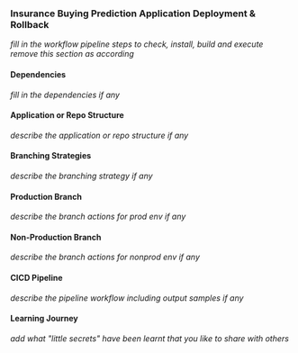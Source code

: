 ### Insurance Buying Prediction Application Deployment & Rollback
_fill in the workflow pipeline steps to check, install, build and execute_<br>
_remove this section as according_
#### Dependencies
_fill in the dependencies if any_
#### Application or Repo Structure
_describe the application or repo structure if any_
#### Branching Strategies
_describe the branching strategy if any_
#### Production Branch
_describe the branch actions for prod env if any_
#### Non-Production Branch
_describe the branch actions for nonprod env if any_
#### CICD Pipeline
_describe the pipeline workflow including output samples if any_
#### Learning Journey
_add what "little secrets" have been learnt that you like to share with others_ 

